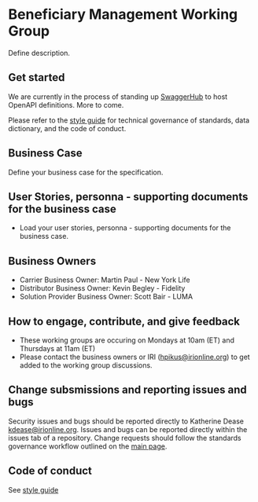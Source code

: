 # Beneficiary Management Working Group

Define description.

## Get started
We are currently in the process of standing up [SwaggerHub](https://wwww.swaggerhub.com) to host OpenAPI definitions. More to come.

Please refer to the [style guide](https://github.com/Insured-Retirement-Institute/Style-Guide) for technical governance of standards, data dictionary, and the code of conduct.

## Business Case
Define your business case for the specification.

## User Stories, personna - supporting documents for the business case
- Load your user stories, personna - supporting documents for the business case.

## Business Owners 
- Carrier Business Owner: Martin Paul - New York Life
- Distributor Business Owner: Kevin Begley - Fidelity
- Solution Provider Business Owner: Scott Bair - LUMA

## How to engage, contribute, and give feedback
- These working groups are occuring on Mondays at 10am (ET) and Thursdays at 11am (ET)
- Please contact the business owners or IRI (hpikus@irionline.org) to get added to the working group discussions. 

## Change subsmissions and reporting issues and bugs

Security issues and bugs should be reported directly to Katherine Dease kdease@irionline.org. Issues and bugs can be reported directly within the issues tab of a repository. Change requests should follow the standards governance workflow outlined on the [main page](https://github.com/Insured-Retirement-Institute).

## Code of conduct

See [style guide](https://github.com/Insured-Retirement-Institute/Style-Guide)
